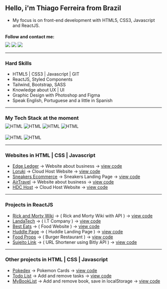 ## Hello, i'm Thiago Ferreira from Brazil

- My focus is on front-end development with HTML5, CSS3, Javascript and ReactJS. 

#### Follow and contact me:
<div style="display: inline_block; margin:-10px 0 15px 0;">
  <a href="https://www.linkedin.com/in/frontiago" target="_blank"><img src="https://img.shields.io/badge/LinkedIn-0077B5?style=for-the-badge&logo=linkedin&logoColor=white" target="_blank"></a>
  <a href="https://instagram.com/thiagowfer" target="_blank"><img src="https://img.shields.io/badge/-Instagram-%23E4405F?style=for-the-badge&logo=instagram&logoColor=white" target="_blank"></a> 
  <a href="https://behance.net/frontiago" target="_blank"><img src="https://img.shields.io/badge/-Behance-blue?style=for-the-badge&logo=behance&logoColor=white" target="_blank"></a>  
  
  
</div>

---

### Hard Skills
- HTML5 | CSS3 | Javascript | GIT 
- ReactJS, Styled Components  
- Tailwind, Bootstrap, SASS
- Knowledge about UX | UI
- Graphic Design with Photoshop and Figma
- Speak English, Portuguese and a little in Spanish

---

### My Tech Stack at the moment 

<div style="display: inline_block; margin:-10px 0 15px 0;">
 <img align="center" alt="HTML" src="https://img.shields.io/badge/HTML5-E34F26?style=for-the-badge&logo=html5&logoColor=white">
 <img align="center" alt="HTML" src="https://img.shields.io/badge/CSS3-1572B6?style=for-the-badge&logo=css3&logoColor=white">
 <img align="center" alt="HTML" src="https://img.shields.io/badge/JavaScript-323330?style=for-the-badge&logo=javascript&logoColor=F7DF1E">
 <img align="center" alt="HTML" src="https://img.shields.io/badge/React-20232A?style=for-the-badge&logo=react&logoColor=61DAFB">
<br> <br> 
 <img align="center" alt="HTML" src="https://img.shields.io/badge/Tailwind_CSS-38B2AC?style=for-the-badge&logo=tailwind-css&logoColor=white">
 <img align="center" alt="HTML" src="https://img.shields.io/badge/styled--components-DB7093?style=for-the-badge&logo=styled-components&logoColor=white">

</div> 

---

### Websites in HTML | CSS | Javascript
- [Edge Ledger](https://frontiago.github.io/edge-ledger/) -> Website about business -> [view code](https://github.com/frontiago/edge-ledger)
- [Loruki](https://ioruki.netlify.app) -> Cloud Host Website -> [view code](https://github.com/frontiago/loruki-website )
- [Sneakers Ecommerce](https://frontiago.github.io/sneakers-ecommerce/) -> Sneakers Landing Page -> [view code](https://github.com/frontiago/sneakers-ecommerce) 
- [AirTravel](https://frontiago.github.io/airtravel/) -> Website about business -> [view code](https://github.com/frontiago/airtravel)
- [HDC Host](https://frontiago.github.io/hdc-host/) -> Cloud Host Website -> [view code](https://github.com/frontiago/hdc-host ) 
---

### Projects in ReactJS
- [Rick and Morty Wiki](https://frontiago-react-rick-morty.vercel.app/) -> ( Rick and Morty Wiki with API ) -> [view code](https://github.com/frontiago/react-rick-morty)
- [LandaTech](https://landatech.vercel.app/) -> ( I.T Company ) -> [view code](https://github.com/frontiago/landatech)
- [Best Eats](https://frontiago-best-eats.vercel.app/) -> ( Food Website ) -> [view code](https://github.com/frontiago/best-eats)
- [Huddle Page](https://huddlelp.vercel.app/) -> ( Huddle Landing Page ) -> [view code](https://github.com/frontiago/huddle-lp)
- [Food Props](https://frontiago-food-props.vercel.app/) -> ( Burger Restaurant ) -> [view code](https://github.com/frontiago/huddle-lp)
- [Sujeito Link](https://sujeito-link.netlify.app) -> ( URL Shortener using Bitly API ) -> [view code](https://github.com/frontiago/sujeitolink)


---

### Other projects in HTML | CSS | Javascript
- [Pokedex](https://frontiago.github.io/pokedex) ->  Pokemon Cards  -> [view code](https://github.com/frontiago/pokedex)
- [Todo List](https://frontiago.github.io/todo-list-js/) ->  Add and remove tasks -> [view code](https://github.com/frontiago/todo-list-js)
- [MyBookList](https://frontiago.github.io/mybooklist-app/) -> Add and remove book, save in localStorage -> [view code](https://github.com/frontiago/mybooklist-app) 
